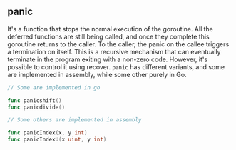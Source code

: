## panic

It's a function that stops the normal execution of the goroutine. All the
deferred functions are still being called, and once they complete this goroutine
returns to the caller. To the caller, the panic on the callee triggers a
termination on itself. This is a recursive mechanism that can eventually terminate
in the program exiting with a non-zero code. However, it's possible to control it
using recover. `panic` has different variants, and some are implemented in assembly,
while some other purely in Go.

```go
// Some are implemented in go

func panicshift()
func panicdivide()
```

```go
// Some others are implemented in assembly

func panicIndex(x, y int)
func panicIndexU(x uint, y int)
```
